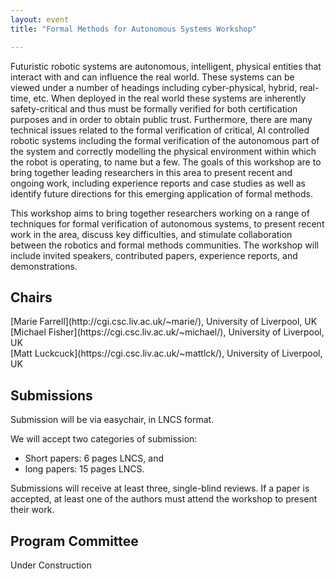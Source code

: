 ```yaml
---
layout: event
title: "Formal Methods for Autonomous Systems Workshop"

---
```


Futuristic robotic systems are autonomous, intelligent, physical entities that interact with and can
influence the real world. These systems can be viewed under a number of headings including cyber-physical, hybrid,
real-time, etc. When deployed in the real world these systems are inherently safety-critical and thus must be formally verified
for both certification purposes and in order to obtain public trust. Furthermore, there are many technical issues related
to the formal verification of critical, AI controlled robotic systems including the formal verification of the autonomous part
of the system and correctly modelling the physical environment within which the robot is operating, to name but a few.
The goals of this workshop are to bring together leading researchers in this area to present recent and ongoing work, including
experience reports and case studies as well as identify future directions for this emerging application of formal methods.

This workshop aims to bring together researchers working on a range of techniques for formal verification of autonomous systems, to present recent work in the area, discuss key difficulties, and stimulate collaboration between the robotics and formal methods communities. The workshop will include invited speakers, contributed papers, experience reports, and demonstrations.

## Chairs

<article class="row">
  <section class="columns large-4" markdown="1">
 [Marie Farrell](http://cgi.csc.liv.ac.uk/~marie/), University of Liverpool, UK
</section>
  <section class="columns large-4" markdown="1">
  [Michael Fisher](https://cgi.csc.liv.ac.uk/~michael/), University of Liverpool, UK  
</section>
  <section class="columns large-4" markdown="1">
  [Matt Luckcuck](https://cgi.csc.liv.ac.uk/~mattlck/), University of Liverpool, UK
</section>
</article>

## Submissions

Submission will be via easychair, in LNCS format.

We will accept two categories of submission:
* Short papers: 6 pages LNCS, and
* long papers: 15 pages LNCS.

Submissions will receive at least three, single-blind reviews. If a paper is accepted, at least one of the authors must attend the workshop to present their work.


## Program Committee

Under Construction
